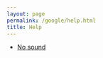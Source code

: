```yaml
---
layout: page
permalink: /google/help.html
title: Help
---
```


<style>
  body {
    min-height: 100vh;
  }
</style>

- [No sound](/hanzipro/google/help/no_sound)
